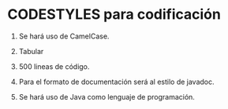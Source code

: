 # CODESTYLES para codificación

1) Se hará uso de CamelCase.

2) Tabular

3) 500 lineas de código.

4) Para el formato de documentación será al estilo de javadoc.

5) Se hará uso de Java como lenguaje de programación.
